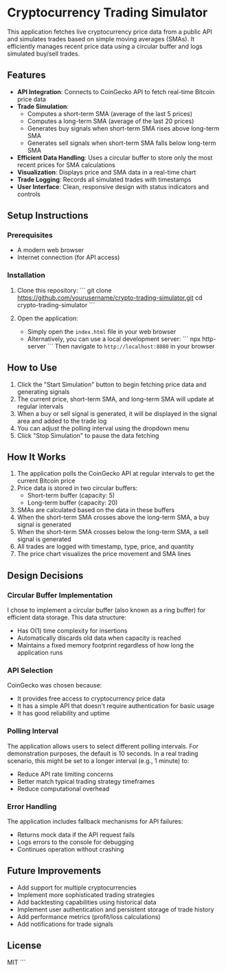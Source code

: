 # Cryptocurrency Trading Simulator

This application fetches live cryptocurrency price data from a public API and simulates trades based on simple moving averages (SMAs). It efficiently manages recent price data using a circular buffer and logs simulated buy/sell trades.

## Features

- **API Integration**: Connects to CoinGecko API to fetch real-time Bitcoin price data
- **Trade Simulation**:
  - Computes a short-term SMA (average of the last 5 prices)
  - Computes a long-term SMA (average of the last 20 prices)
  - Generates buy signals when short-term SMA rises above long-term SMA
  - Generates sell signals when short-term SMA falls below long-term SMA
- **Efficient Data Handling**: Uses a circular buffer to store only the most recent prices for SMA calculations
- **Visualization**: Displays price and SMA data in a real-time chart
- **Trade Logging**: Records all simulated trades with timestamps
- **User Interface**: Clean, responsive design with status indicators and controls

## Setup Instructions

### Prerequisites

- A modern web browser
- Internet connection (for API access)

### Installation

1. Clone this repository:
   \`\`\`
   git clone https://github.com/yourusername/crypto-trading-simulator.git
   cd crypto-trading-simulator
   \`\`\`

2. Open the application:
   - Simply open the `index.html` file in your web browser
   - Alternatively, you can use a local development server:
     \`\`\`
     npx http-server
     \`\`\`
     Then navigate to `http://localhost:8080` in your browser

## How to Use

1. Click the "Start Simulation" button to begin fetching price data and generating signals
2. The current price, short-term SMA, and long-term SMA will update at regular intervals
3. When a buy or sell signal is generated, it will be displayed in the signal area and added to the trade log
4. You can adjust the polling interval using the dropdown menu
5. Click "Stop Simulation" to pause the data fetching

## How It Works

1. The application polls the CoinGecko API at regular intervals to get the current Bitcoin price
2. Price data is stored in two circular buffers:
   - Short-term buffer (capacity: 5)
   - Long-term buffer (capacity: 20)
3. SMAs are calculated based on the data in these buffers
4. When the short-term SMA crosses above the long-term SMA, a buy signal is generated
5. When the short-term SMA crosses below the long-term SMA, a sell signal is generated
6. All trades are logged with timestamp, type, price, and quantity
7. The price chart visualizes the price movement and SMA lines

## Design Decisions

### Circular Buffer Implementation

I chose to implement a circular buffer (also known as a ring buffer) for efficient data storage. This data structure:
- Has O(1) time complexity for insertions
- Automatically discards old data when capacity is reached
- Maintains a fixed memory footprint regardless of how long the application runs

### API Selection

CoinGecko was chosen because:
- It provides free access to cryptocurrency price data
- It has a simple API that doesn't require authentication for basic usage
- It has good reliability and uptime

### Polling Interval

The application allows users to select different polling intervals. For demonstration purposes, the default is 10 seconds. In a real trading scenario, this might be set to a longer interval (e.g., 1 minute) to:
- Reduce API rate limiting concerns
- Better match typical trading strategy timeframes
- Reduce computational overhead

### Error Handling

The application includes fallback mechanisms for API failures:
- Returns mock data if the API request fails
- Logs errors to the console for debugging
- Continues operation without crashing

## Future Improvements

- Add support for multiple cryptocurrencies
- Implement more sophisticated trading strategies
- Add backtesting capabilities using historical data
- Implement user authentication and persistent storage of trade history
- Add performance metrics (profit/loss calculations)
- Add notifications for trade signals

## License

MIT
\`\`\`

